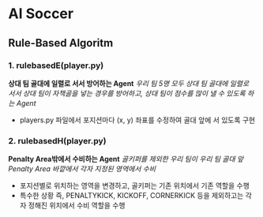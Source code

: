 # AI Soccer

## Rule-Based Algoritm

### 1. rulebasedE(player.py)
**상대 팀 골대에 일렬로 서서 방어하는 Agent**
*우리 팀 5명 모두 상대 팀 골대에 일렬로 서서 상대 팀이 자책골을 넣는 경우를 방어하고,
상대 팀이 점수를 많이 낼 수 있도록 하는 Agent*
    
* players.py 파일에서 포지션마다 (x, y) 좌표를 수정하여 골대 앞에 서 있도록 구현
    
### 2. rulebasedH(player.py)
**Penalty Area밖에서 수비하는 Agent**
*골키퍼를 제외한 우리 팀이 우리 팀 골대 앞 Penalty Area 바깥에서 각자 지정된 영역에서 수비*
    
* 포지션별로 위치하는 영역을 변경하고, 골키퍼는 기존 위치에서 기존 역할을 수행
* 특수한 상황 즉, PENALTYKICK, KICKOFF, CORNERKICK 등을 제외하고는 각자 정해진 위치에서 수비 역할을 수행
